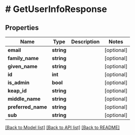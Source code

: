 # # GetUserInfoResponse

## Properties

Name | Type | Description | Notes
------------ | ------------- | ------------- | -------------
**email** | **string** |  | [optional]
**family_name** | **string** |  | [optional]
**given_name** | **string** |  | [optional]
**id** | **int** |  | [optional]
**is_admin** | **bool** |  | [optional]
**keap_id** | **string** |  | [optional]
**middle_name** | **string** |  | [optional]
**preferred_name** | **string** |  | [optional]
**sub** | **string** |  | [optional]

[[Back to Model list]](../../README.md#models) [[Back to API list]](../../README.md#endpoints) [[Back to README]](../../README.md)
